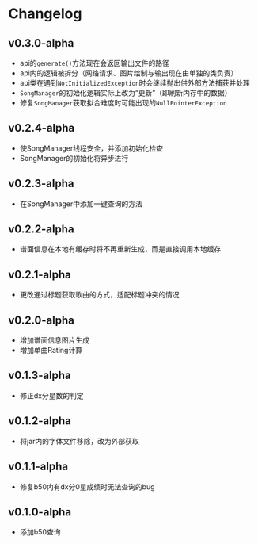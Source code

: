 # Changelog

## v0.3.0-alpha
 - api的`generate()`方法现在会返回输出文件的路径
 - api内的逻辑被拆分（网络请求、图片绘制与输出现在由单独的类负责）
 - api类在遇到`NotInitializedException`时会继续抛出供外部方法捕获并处理
 - `SongManager`的初始化逻辑实际上改为“更新”（即刷新内存中的数据）
 - 修复`SongManager`获取拟合难度时可能出现的`NullPointerException`

## v0.2.4-alpha
 - 使SongManager线程安全，并添加初始化检查
 - SongManager的初始化将异步进行

## v0.2.3-alpha
 - 在SongManager中添加一键查询的方法

## v0.2.2-alpha
 - 谱面信息在本地有缓存时将不再重新生成，而是直接调用本地缓存

## v0.2.1-alpha
 - 更改通过标题获取歌曲的方式，适配标题冲突的情况

## v0.2.0-alpha
 - 增加谱面信息图片生成
 - 增加单曲Rating计算

## v0.1.3-alpha
 - 修正dx分星数的判定

## v0.1.2-alpha
 - 将jar内的字体文件移除，改为外部获取

## v0.1.1-alpha
 - 修复b50内有dx分0星成绩时无法查询的bug

## v0.1.0-alpha
 - 添加b50查询